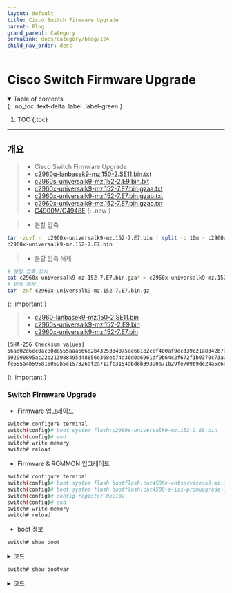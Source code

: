 ```yaml
---
layout: default
title: Cisco Switch Firmware Upgrade
parent: Blog
grand_parent: Category
permalink: docs/category/blog/124
child_nav_order: desc
---
```


# Cisco Switch Firmware Upgrade

<details open markdown="block">
  <summary>
    Table of contents
  </summary>
  {: .no_toc .text-delta .label .label-green }
  
1. TOC
{:toc}

</details>

---

## 개요

> - Cisco Switch Firmware Upgrade
> - [c2960g-lanbasek9-mz.150-2.SE11.bin.txt](https://github.com/heaths2/heaths2.github.io/files/13538287/c2960g-lanbasek9-mz.150-2.SE11.bin.txt)
> - [c2960s-universalk9-mz.152-2.E9.bin.txt](https://github.com/heaths2/heaths2.github.io/files/13538288/c2960s-universalk9-mz.152-2.E9.bin.txt)
> - [c2960x-universalk9-mz.152-7.E7.bin.gzaa.txt](https://github.com/heaths2/heaths2.github.io/files/13538319/c2960x-universalk9-mz.152-7.E7.bin.gzaa.txt)
> - [c2960x-universalk9-mz.152-7.E7.bin.gzab.txt](https://github.com/heaths2/heaths2.github.io/files/13538320/c2960x-universalk9-mz.152-7.E7.bin.gzab.txt)
> - [c2960x-universalk9-mz.152-7.E7.bin.gzac.txt](https://github.com/heaths2/heaths2.github.io/files/13538321/c2960x-universalk9-mz.152-7.E7.bin.gzac.txt)
> - [C4900M/C4948E](http://ftpmirror.uk/pub/Software/Cisco/4900M-4948E/)
{: .new }

> - 분할 압축
>
```bash
tar -zcvf -  c2960x-universalk9-mz.152-7.E7.bin | split -b 10m - c2960x-universalk9-mz.152-7.E7.bin.gz
c2960x-universalk9-mz.152-7.E7.bin
```
>
> - 분할 압축 해제
```bash
# 분할 압축 합치
cat c2960x-universalk9-mz.152-7.E7.bin.gza* > c2960x-universalk9-mz.152-7.E7.bin.gz
# 압축 해제
tar -zxf c2960x-universalk9-mz.152-7.E7.bin.gz
```
>
{: .important }

> - [c2960-lanbasek9-mz.150-2.SE11.bin](https://software.cisco.com/download/home/281231715/type/280805680/release/15.0.2-SE11)
> - [c2960s-universalk9-mz.152-2.E9.bin](https://software.cisco.com/download/home/282867581/type/280805680/release/15.2.2E9)
> - [c2960x-universalk9-mz.152-7.E7.bin](https://software.cisco.com/download/home/284795737/type/280805680/release/15.2.7E7)
>
```bash
[SHA-256 Checksum values]
66ad02d6ec0ac80de555aaa666d2b4325334075ee661b2cef400af9ecd39c21a8342b7a8b20fcae6d1578b7f8801327b5be4a92890a1756291fd7b98522f78a4    c2960-lanbasek9-mz.150-2.SE11.bin
602990895ac22b213988495d48856e368eb74a36d0a6961df9b64c2f672f1b0370c73a039214455f13fd48696e47256ccd8e07d13a4e67b82f2da4bc83cf0255    c2960s-universalk9-mz.152-2.E9.bin
fc655a4b595816059b5c157326af2a711fe3154abd6b39390a71b29fe709b9dc24a5c6d69fb063aa2dce5320a1cfdad9e69c21307db02c8d2f0ff093b553ec1f    c2960x-universalk9-mz.152-7.E7.bin
```
>
{: .important }

### Switch Firmware Upgrade

- Firmware 업그레이드

```bash
switch# configure terminal
switch(config)# boot system flash:c2960s-universalk9-mz.152-2.E9.bin
switch(config)# end
switch# write memory
switch# reload
```

- Firmware & ROMMON 업그레이드

```bash
switch# configure terminal
switch(config)# boot system flash bootflash:cat4500e-entservicesk9-mz.152-4.E10.bin
switch(config)# boot system flash bootflash:cat4500-e-ios-promupgrade-122_44r_SG11
switch(config)# config-register 0x2102
switch(config)# end
switch# write memory
switch# reload
```

- boot 정보

```bash
switch# show boot
```

<details markdown="block">
  <summary>
    코드
  </summary>
  {: .text-delta .label .label-green }
  
```bash
BOOT path-list      : flash:/c2960s-universalk9-mz.152-2.E9.bin
Config file         : flash:/config.text
Private Config file : flash:/private-config.text
Enable Break        : yes
Manual Boot         : no
Allow Dev Key         : yes
HELPER path-list    : 
Auto upgrade        : yes
Auto upgrade path   : 
NVRAM/Config file
      buffer size:   524288
Timeout for Config
          Download:    0 seconds
Config Download 
       via DHCP:       disabled (next boot: disabled)
```

</details>

```bash
switch# show bootvar
```

<details markdown="block">
  <summary>
    코드
  </summary>
  {: .text-delta .label .label-green }

```bash
BOOT variable = bootflash:cat4500e-entservicesk9-mz.152-4.E10.bin,1;
CONFIG_FILE variable does not exist
BOOTLDR variable does not exist
Configuration register is 0x2102
```

</details>
